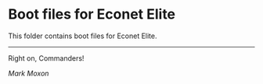 # Boot files for Econet Elite

This folder contains boot files for Econet Elite.

---

Right on, Commanders!

_Mark Moxon_